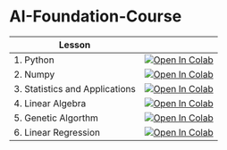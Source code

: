# AI-Foundation-Course
| Lesson|| 
| -------------------------------------------- | -------------------------------------------- | 
| 1. Python|	<a href="#"><img class="notebook-badge-image" src="https://colab.research.google.com/assets/colab-badge.svg" alt="Open In Colab"></a>|
| 2. Numpy|	<a href="#"><img class="notebook-badge-image" src="https://colab.research.google.com/assets/colab-badge.svg" alt="Open In Colab"></a>|
| 3. Statistics and Applications|	<a href="#"><img class="notebook-badge-image" src="https://colab.research.google.com/assets/colab-badge.svg" alt="Open In Colab"></a>|
| 4. Linear Algebra|	<a href="#"><img class="notebook-badge-image" src="https://colab.research.google.com/assets/colab-badge.svg" alt="Open In Colab"></a>|
| 5. Genetic Algorthm|	<a href="https://colab.research.google.com/drive/1Q536yafbAtF3uZ2-PMVNcdVjkcO9Pcx3#scrollTo=WvStrh7KM9aj"><img class="notebook-badge-image" src="https://colab.research.google.com/assets/colab-badge.svg" alt="Open In Colab"></a>
| 6. Linear Regression|	<a href="#"><img class="notebook-badge-image" src="https://colab.research.google.com/assets/colab-badge.svg" alt="Open In Colab"></a>|
